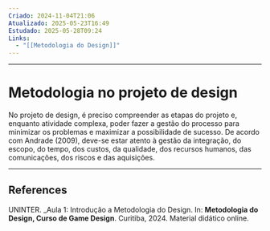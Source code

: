 ```yaml
---
Criado: 2024-11-04T21:06
Atualizado: 2025-05-23T16:49
Estudado: 2025-05-28T09:24
Links:
  - "[[Metodologia do Design]]"
---
```

---
# Metodologia no projeto de design

No projeto de design, é preciso compreender as etapas do projeto e, enquanto atividade complexa, poder fazer a gestão do processo para minimizar os problemas e maximizar a possibilidade de sucesso. De acordo com Andrade (2009), deve-se estar atento à gestão da integração, do escopo, do tempo, dos custos, da qualidade, dos recursos humanos, das comunicações, dos riscos e das aquisições.

---
## References

UNINTER.  _Aula 1: Introdução a Metodologia do Design. In: **Metodologia do Design, Curso de Game Design**. Curitiba, 2024. Material didático online.